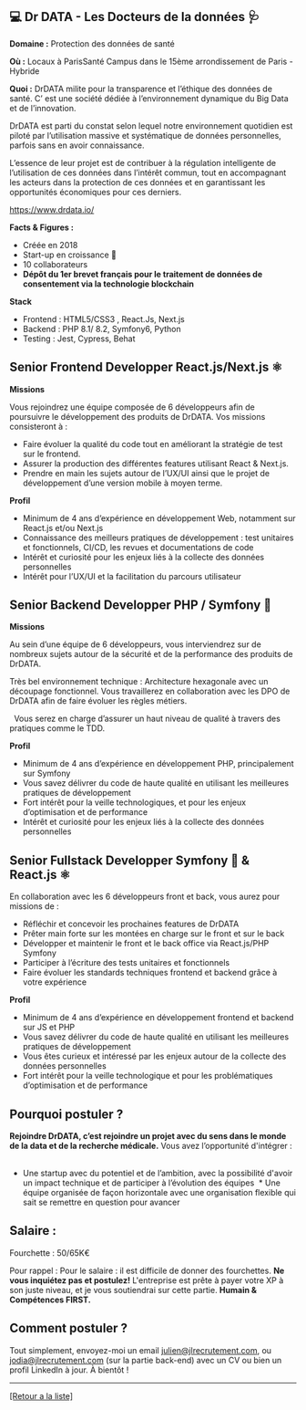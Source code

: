 ## 💻  Dr DATA - Les Docteurs de la données 🩺

**Domaine :** Protection des données de santé

**Où :** Locaux à ParisSanté Campus dans le 15ème arrondissement de Paris - Hybride 

**Quoi :** DrDATA milite pour la transparence et l’éthique des données de santé. C’ est une société dédiée à l’environnement dynamique du Big Data et de l’innovation. 

DrDATA est parti du constat selon lequel notre environnement quotidien est piloté par l’utilisation massive et systématique de données personnelles, parfois sans en avoir connaissance.  

L’essence de leur projet est de contribuer à la régulation intelligente de l’utilisation de ces données dans l’intérêt commun, tout en accompagnant les acteurs dans la protection de ces données et en garantissant les opportunités économiques pour ces derniers. 
 
https://www.drdata.io/

**Facts & Figures :**

* Créée en 2018
* Start-up en croissance 🚀
* 10 collaborateurs 
* **Dépôt du 1er brevet français pour le traitement de données de consentement via la technologie blockchain**

**Stack**
* Frontend : HTML5/CSS3 , React.Js, Next.js   
* Backend : PHP 8.1/ 8.2, Symfony6, Python
* Testing : Jest, Cypress, Behat

## Senior Frontend Developper React.js/Next.js ⚛️

**Missions**

Vous rejoindrez une équipe composée de 6 développeurs afin de poursuivre le développement des produits de DrDATA. Vos missions consisteront à : 

* Faire évoluer la qualité du code tout en améliorant la stratégie de test sur le frontend.  
* Assurer la production des différentes features utilisant React & Next.js.  
* Prendre en main les sujets autour de l’UX/UI ainsi que le projet de développement d’une version mobile à moyen terme.  

**Profil**

* Minimum de 4 ans d’expérience en développement Web, notamment sur React.js et/ou Next.js
* Connaissance des meilleurs pratiques de développement : test unitaires et fonctionnels, CI/CD, les revues et documentations de code
* Intérêt et curiosité pour les enjeux liés à la collecte des données personnelles 
* Intérêt pour l’UX/UI et la facilitation du parcours utilisateur 


## Senior Backend Developper PHP / Symfony 🐘

**Missions** 

Au sein d’une équipe de 6 développeurs, vous interviendrez sur de nombreux sujets autour de la sécurité et de la performance des produits de DrDATA.   

Très bel environnement technique : Architecture hexagonale avec un découpage fonctionnel. Vous travaillerez en collaboration avec les DPO de DrDATA afin de faire évoluer les règles métiers. 

  Vous serez en charge d’assurer un haut niveau de qualité à travers des pratiques comme le TDD.  

**Profil**

* Minimum de 4 ans d’expérience en développement PHP, principalement sur Symfony
* Vous savez délivrer du code de haute qualité en utilisant les meilleures pratiques de développement
* Fort intérêt pour la veille technologiques, et pour les enjeux d’optimisation et de performance
* Intérêt et curiosité pour les enjeux liés à la collecte des données personnelles 


## Senior Fullstack Developper Symfony 🐘 & React.js ⚛️  

En collaboration avec les 6 développeurs front et back, vous aurez pour missions de :  

* Réfléchir et concevoir les prochaines features de DrDATA
* Prêter main forte sur les montées en charge sur le front et sur le back
* Développer et maintenir le front et le back office via React.js/PHP Symfony
* Participer à l’écriture des tests unitaires et fonctionnels
* Faire évoluer les standards techniques frontend et backend grâce à votre expérience

**Profil** 
* Minimum de 4 ans d’expérience en développement frontend et backend sur JS et PHP
* Vous savez délivrer du code de haute qualité en utilisant les meilleures pratiques de développement 
* Vous êtes curieux et intéressé par les enjeux autour de la collecte des données personnelles
* Fort intérêt pour la veille technologique et pour les problématiques d’optimisation et de performance

## Pourquoi postuler ?  

**Rejoindre DrDATA, c’est rejoindre un projet avec du sens dans le monde de la data et de la recherche médicale.**
Vous avez l’opportunité d'intégrer :  
* Une startup avec du potentiel et de l’ambition, avec la possibilité d'avoir un impact technique et de participer à l’évolution des équipes
 * Une équipe organisée de façon horizontale avec une organisation flexible qui sait se remettre en question pour avancer


## Salaire : 
Fourchette : 50/65K€

Pour rappel :  Pour le salaire : il est difficile de donner des fourchettes. **Ne vous inquiétez pas et postulez!** L'entreprise est prête à payer votre XP à son juste niveau, et je vous soutiendrai sur cette partie. **Humain & Compétences FIRST.**

## Comment postuler ?

Tout simplement, envoyez-moi un email julien@jlrecrutement.com, ou jodia@jlrecrutement.com (sur la partie back-end) avec un CV ou bien un profil LinkedIn à jour. À bientôt !

----
<a href="https://github.com/jlondiche/job-board-php/blob/master/README.md">[Retour a la liste]</a> 
